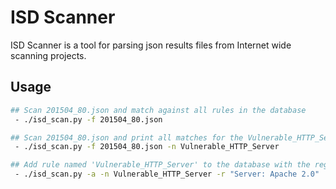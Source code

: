 
ISD Scanner
=========
ISD Scanner is a tool for parsing json results files from Internet wide scanning projects.


## Usage

```bash
## Scan 201504_80.json and match against all rules in the database
 - ./isd_scan.py -f 201504_80.json

## Scan 201504_80.json and print all matches for the Vulnerable_HTTP_Server DB rule
 - ./isd_scan.py -f 201504_80.json -n Vulnerable_HTTP_Server

## Add rule named 'Vulnerable_HTTP_Server' to the database with the regular expression /
 - ./isd_scan.py -a -n Vulnerable_HTTP_Server -r "Server: Apache 2.0"

```
